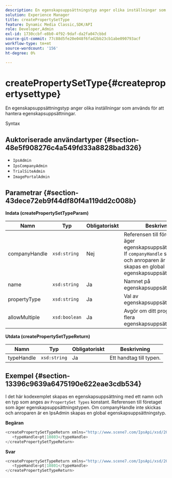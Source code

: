 ```yaml
---
description: En egenskapsuppsättningstyp anger olika inställningar som används för att hantera egenskapsuppsättningar.
solution: Experience Manager
title: createPropertySetType
feature: Dynamic Media Classic,SDK/API
role: Developer,Admin
exl-id: 1730ccbf-e8b0-4f92-9daf-da2fa047cbbd
source-git-commit: 77c88d5fe20e048f6fad2bb23cb1abe090793acf
workflow-type: tm+mt
source-wordcount: '156'
ht-degree: 0%

---
```


# createPropertySetType{#createpropertysettype}

En egenskapsuppsättningstyp anger olika inställningar som används för att hantera egenskapsuppsättningar.

Syntax

## Auktoriserade användartyper {#section-48e5f908276c4a549fd33a8828bad326}

* `IpsAdmin`
* `IpsCompanyAdmin`
* `TrialSiteAdmin`
* `ImagePortalAdmin`

## Parametrar {#section-43dece72eb9f44df80f4a119dd2c008b}

**Indata (createPropertySetTypeParam)**

| Namn | Typ | Obligatoriskt | Beskrivning |
|---|---|---|---|
| companyHandle | `xsd:string` | Nej | Referensen till företaget som äger egenskapsuppsättningstypen. If `companyHandle` skickas inte och anroparen är en `IpsAdmin`, skapas en global egenskapsuppsättningstyp. |
| name | `xsd:string` | Ja | Namnet på egenskapsuppsättningstypen. |
| propertyType | `xsd:string` | Ja | Val av egenskapsuppsättningstyper. |
| allowMultiple | `xsd:boolean` | Ja | Avgör om ditt program kan ha flera egenskapsuppsättningar. |

**Utdata (createPropertySetTypeReturn)**

| Namn | Typ | Obligatoriskt | Beskrivning |
|---|---|---|---|
| typeHandle | `xsd:string` | Ja | Ett handtag till typen. |

## Exempel {#section-13396c9639a6475190e622eae3cdb534}

I det här kodexemplet skapas en egenskapsuppsättning med ett namn och en typ som anges av `PropertySet Types` konstant. Referensen till företaget som äger egenskapsuppsättningstypen. Om companyHandle inte skickas och anroparen är en IpsAdmin skapas en global egenskapsuppsättningstyp.

**Begäran**

```java
<createPropertySetTypeReturn xmlns="http://www.scene7.com/IpsApi/xsd/2008-01-15">
   <typeHandle>pt|10803</typeHandle>
</createPropertySetTypeReturn>
```

**Svar**

```java
<createPropertySetTypeReturn xmlns="http://www.scene7.com/IpsApi/xsd/2008-01-15">
   <typeHandle>pt|10801</typeHandle>
</createPropertySetTypeReturn>
```
